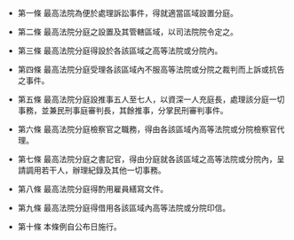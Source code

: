 * 第一條 最高法院為便於處理訴訟事件，得就適當區域設置分庭。

* 第二條 最高法院分庭之設置及其管轄區域，以司法院院令定之。

* 第三條 最高法院分庭得設於各該區域之高等法院或分院內。

* 第四條 最高法院分庭受理各該區域內不服高等法院或分院之裁判而上訴或抗告之事件。

* 第五條 最高法院分庭設推事五人至七人，以資深一人充庭長，處理該分庭一切事務，並兼民刑事庭審判長，其餘推事，分掌民刑審判事件。

* 第六條 最高法院分庭檢察官之職務，得由各該區域內高等法院或分院檢察官代理。

* 第七條 最高法院分庭之書記官，得由分庭就各該區域之高等法院或分院內，呈請調用若干人，辦理紀錄及其他一切事務。

* 第八條 最高法院分庭得酌用雇員繕寫文件。

* 第九條 最高法院分庭得借用各該區域內高等法院或分院印信。

* 第十條 本條例自公布日施行。

